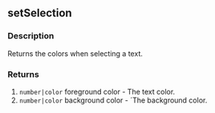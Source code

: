 ## setSelection

### Description

Returns the colors when selecting a text.

### Returns

1. `number|color` foreground color - The text color.
2. `number|color` background color - ´The background color.
